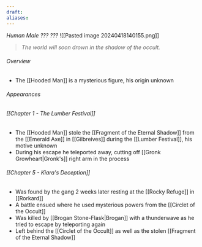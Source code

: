 ```yaml
---
draft: 
aliases:
---
```

*Human Male ??? ???*
![[Pasted image 20240418140155.png]]
> *The world will soon drown in the shadow of the occult.*
###### Overview
- The [[Hooded Man]] is a mysterious figure, his origin unknown
###### Appearances
###### [[Chapter 1 - The Lumber Festival]]
- The [[Hooded Man]] stole the [[Fragment of the Eternal Shadow]] from the [[Emerald Axe]] in [[Gilbreives]] during the [[Lumber Festival]], his motive unknown
- During his escape he teleported away, cutting off [[Gronk Growheart|Gronk's]] right arm in the process
###### [[Chapter 5 - Kiara's Deception]]
- Was found by the gang 2 weeks later resting at the [[Rocky Refuge]] in [[Rorkard]]
- A battle ensued where he used mysterious powers from the [[Circlet of the Occult]]
- Was killed by [[Brogan Stone-Flask|Brogan]] with a thunderwave as he tried to escape by teleporting again
- Left behind the [[Circlet of the Occult]] as well as the stolen [[Fragment of the Eternal Shadow]]